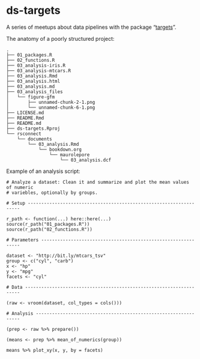 
<!-- README.md is generated from README.Rmd. Please edit that file -->

# ds-targets

A series of meetups about data pipelines with the package
“[targets](https://docs.ropensci.org/targets/)”.

The anatomy of a poorly structured project:

    .
    ├── 01_packages.R
    ├── 02_functions.R
    ├── 03_analysis-iris.R
    ├── 03_analysis-mtcars.R
    ├── 03_analysis.Rmd
    ├── 03_analysis.html
    ├── 03_analysis.md
    ├── 03_analysis_files
    │   └── figure-gfm
    │       ├── unnamed-chunk-2-1.png
    │       └── unnamed-chunk-6-1.png
    ├── LICENSE.md
    ├── README.Rmd
    ├── README.md
    ├── ds-targets.Rproj
    └── rsconnect
        └── documents
            └── 03_analysis.Rmd
                └── bookdown.org
                    └── maurolepore
                        └── 03_analysis.dcf

Example of an analysis script:

    # Analyze a dataset: Clean it and summarize and plot the mean values of numeric
    # variebles, optionally by groups.

    # Setup -------------------------------------------------------------------

    r_path <- function(...) here::here(...)
    source(r_path("01_packages.R"))
    source(r_path("02_functions.R"))

    # Parameters --------------------------------------------------------------

    dataset <- "http://bit.ly/mtcars_tsv"
    group <- c("cyl", "carb")
    x <- "hp"
    y <- "mpg"
    facets <- "cyl"

    # Data --------------------------------------------------------------------

    (raw <- vroom(dataset, col_types = cols()))

    # Analysis ----------------------------------------------------------------

    (prep <- raw %>% prepare())

    (means <- prep %>% mean_of_numerics(group))

    means %>% plot_xy(x, y, by = facets)
